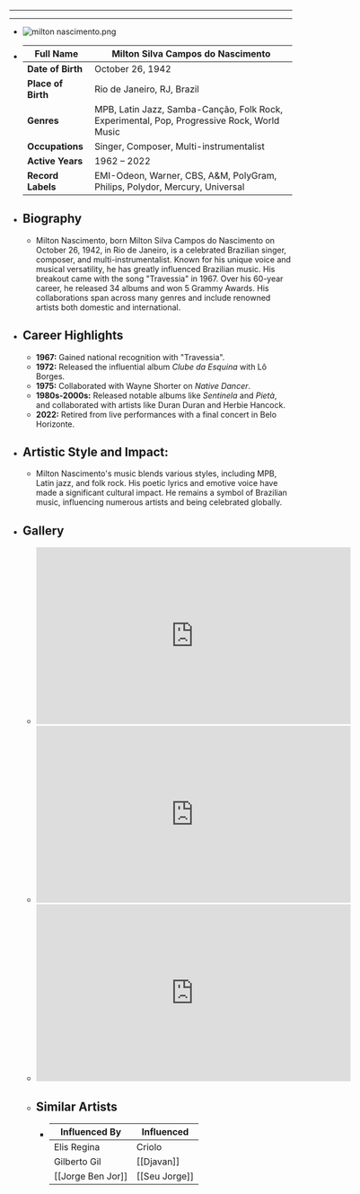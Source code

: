 ---
---

- ---
  ---
- ![milton nascimento.png](../assets/milton_nascimento_1717740513910_0.png)
- | **Full Name**     | Milton Silva Campos do Nascimento   |
  |-------------------|--------------------------------------|
  | **Date of Birth** | October 26, 1942                     |
  | **Place of Birth**| Rio de Janeiro, RJ, Brazil           |
  | **Genres**        | MPB, Latin Jazz, Samba-Canção, Folk Rock, Experimental, Pop, Progressive Rock, World Music |
  | **Occupations**   | Singer, Composer, Multi-instrumentalist |
  | **Active Years**  | 1962 – 2022                          |
  | **Record Labels** | EMI-Odeon, Warner, CBS, A&M, PolyGram, Philips, Polydor, Mercury, Universal |
- ## **Biography**
	- Milton Nascimento, born Milton Silva Campos do Nascimento on October 26, 1942, in Rio de Janeiro, is a celebrated Brazilian singer, composer, and multi-instrumentalist. Known for his unique voice and musical versatility, he has greatly influenced Brazilian music. His breakout came with the song "Travessia" in 1967. Over his 60-year career, he released 34 albums and won 5 Grammy Awards. His collaborations span across many genres and include renowned artists both domestic and international.
- ## **Career Highlights**
	- **1967:** Gained national recognition with "Travessia".
	- **1972:** Released the influential album *Clube da Esquina* with Lô Borges.
	- **1975:** Collaborated with Wayne Shorter on *Native Dancer*.
	- **1980s-2000s:** Released notable albums like *Sentinela* and *Pietà*, and collaborated with artists like Duran Duran and Herbie Hancock.
	- **2022:** Retired from live performances with a final concert in Belo Horizonte.
- ## **Artistic Style and Impact:**
	- Milton Nascimento's music blends various styles, including MPB, Latin jazz, and folk rock. His poetic lyrics and emotive voice have made a significant cultural impact. He remains a symbol of Brazilian music, influencing numerous artists and being celebrated globally.
- ## **Gallery**
	- <iframe width="560" height="315" src="https://www.youtube.com/embed/GGmGMEVbTAY?si=zmTcR8QuQsy17ZpS" title="YouTube video player" frameborder="0" allow="accelerometer; autoplay; clipboard-write; encrypted-media; gyroscope; picture-in-picture; web-share" referrerpolicy="strict-origin-when-cross-origin" allowfullscreen></iframe>
	- <iframe width="560" height="315" src="https://www.youtube.com/embed/tBa2Z28oPRU?si=38cfKjL0QfLajF_R" title="YouTube video player" frameborder="0" allow="accelerometer; autoplay; clipboard-write; encrypted-media; gyroscope; picture-in-picture; web-share" referrerpolicy="strict-origin-when-cross-origin" allowfullscreen></iframe>
	- <iframe width="560" height="315" src="https://www.youtube.com/embed/lkRe-6evscY?si=z8GCQmsQAFIzUkQu" title="YouTube video player" frameborder="0" allow="accelerometer; autoplay; clipboard-write; encrypted-media; gyroscope; picture-in-picture; web-share" referrerpolicy="strict-origin-when-cross-origin" allowfullscreen></iframe>
	- ## Similar Artists
		- | Influenced By       | Influenced            |
		  |---------------------|-----------------------|
		  | Elis Regina     | Criolo                |
		  | Gilberto Gil    | [[Djavan]]                |
		  | [[Jorge Ben Jor]]   | [[Seu Jorge]]             |